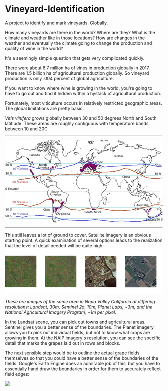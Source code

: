 # Vineyard-Identification
A project to identify and mark vineyards. Globally.

How many vineyards are there in the world? Where are they? What is the climate 
and weather like in those locations? How are changes in the weather and eventually 
the climate going to change the production and quality of wine in the world?

It's a seemingly simple question that gets very complicated quickly.

There were about 6.7 million ha of vines in production globally in 2017. There are 
1.5 billion ha of agricultural production globally. So vineyard production is only 
.004 percent of global agriculture.

If you want to know where wine is growing in the world, you're going to have to go 
out and find it hidden within a hystack of agricultural production.

Fortunately, most viticulture occurs in relatively restricted geographic areas. 
The global limitations are pretty basic.

<i>Vitis vinifera</i> grows globally between 30 and 50 degrees North and South 
latitiude. These areas are roughly contiguous with temperature bands between 
10 and 20C

<hr>
<img src= ./images/30-50.jpg>
<hr>

This still leaves a lot of ground to cover. Satellite imagery is an obvious starting 
point. A quick examination of several options leads to the realization that the level
of detail needed will be quite high:
<img src=./images/scales.png>

<i>These are images of the same area in Napa Valley California at differing 
resolutions: Landsat, 30m, Sentinel 2a, 10m, Planet Labs, ~3m, and the National 
Agricultural Imagery Program, ~1m per pixel.</i>

In the Landsat scene, you can pick out towns and agricultural areas. Sentinel gives 
you a better sense of the boundaries. The Planet imagery allows you to pick out individual 
fields, but not to know what crops are growing in them. At the NAIP imagery's resolution, 
you can see the specific detail that marks the grapes laid out in rows and blocks.

The next sensible step would be to outline the actual grape fields themselves so that you 
could have a better sense of the boundaries of the fields. Google's Earth Engine does an
admirable job of this, but you have to essentially hand draw the boundaries in order for 
them to accurately reflect field edges:

<img src=./images/yountville_ndvi_2016.JPG/>


